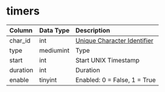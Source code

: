 # timers

| Column | Data Type | Description |
| :--- | :--- | :--- |
| char_id | int | [Unique Character Identifier](../../schema/characters/character_data.md) |
| type | mediumint | Type |
| start | int | Start UNIX Timestamp |
| duration | int | Duration |
| enable | tinyint | Enabled: 0 = False, 1 = True |


